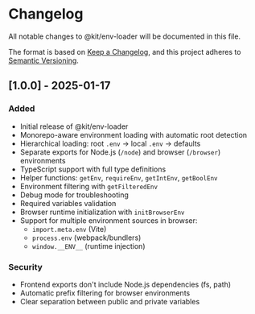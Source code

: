 # Changelog

All notable changes to @kit/env-loader will be documented in this file.

The format is based on [Keep a Changelog](https://keepachangelog.com/en/1.0.0/),
and this project adheres to [Semantic Versioning](https://semver.org/spec/v2.0.0.html).

## [1.0.0] - 2025-01-17

### Added
- Initial release of @kit/env-loader
- Monorepo-aware environment loading with automatic root detection
- Hierarchical loading: root `.env` → local `.env` → defaults
- Separate exports for Node.js (`/node`) and browser (`/browser`) environments
- TypeScript support with full type definitions
- Helper functions: `getEnv`, `requireEnv`, `getIntEnv`, `getBoolEnv`
- Environment filtering with `getFilteredEnv`
- Debug mode for troubleshooting
- Required variables validation
- Browser runtime initialization with `initBrowserEnv`
- Support for multiple environment sources in browser:
  - `import.meta.env` (Vite)
  - `process.env` (webpack/bundlers)
  - `window.__ENV__` (runtime injection)

### Security
- Frontend exports don't include Node.js dependencies (fs, path)
- Automatic prefix filtering for browser environments
- Clear separation between public and private variables